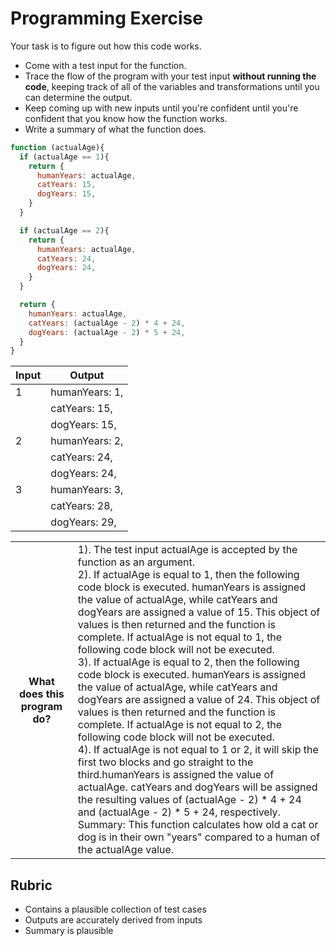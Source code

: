 # Programming Exercise

Your task is to figure out how this code works.

* Come with a test input for the function.
* Trace the flow of the program with your test input **without running the code**, keeping track of all of the variables and transformations until you can determine the output.
* Keep coming up with new inputs until you're confident until you're confident that you know how the function works.
* Write a summary of what the function does.

```js
function (actualAge){
  if (actualAge == 1){
    return {
      humanYears: actualAge,
      catYears: 15,
      dogYears: 15,
    }
  }

  if (actualAge == 2){
    return {
      humanYears: actualAge,
      catYears: 24,
      dogYears: 24,
    }
  }

  return {
    humanYears: actualAge,
    catYears: (actualAge - 2) * 4 + 24,
    dogYears: (actualAge - 2) * 5 + 24,
  }
}
```

| Input | Output        |
| ----- | ------------- |
|   1   | humanYears: 1,|
|       | catYears: 15, |
|       | dogYears: 15, | 
|   2   | humanYears: 2,|
|       | catYears: 24, |
|       | dogYears: 24, | 
|   3   | humanYears: 3,|
|       | catYears: 28, | 
|       | dogYears: 29, | 

<table>
  <tr>
    <th>What does this program do?</th>
    <td>1). The test input actualAge is accepted by the function as an argument.<br>
2). If actualAge is equal to 1, then the following code block is executed. humanYears is assigned the value of actualAge, while catYears and dogYears are assigned a value of 15. This object of values is then returned and the function is complete. If actualAge is not equal to 1, the following code block will not be executed.<br>
3). If actualAge is equal to 2, then the following code block is executed. humanYears is assigned the value of actualAge, while catYears and dogYears are assigned a value of 24. This object of values is then returned and the function is complete. If actualAge is not equal to 2, the following code block will not be executed.<br>
4). If actualAge is not equal to 1 or 2, it will skip the first two blocks and go straight to the third.humanYears is assigned the value of actualAge. catYears and dogYears will be assigned the resulting values of (actualAge - 2) * 4 + 24 and (actualAge - 2) * 5 + 24, respectively.<br>
Summary: This function calculates how old a cat or dog is in their own "years" compared to a human of the actualAge value.</td>
  </tr>
</table>

## Rubric

* Contains a plausible collection of test cases
* Outputs are accurately derived from inputs
* Summary is plausible
